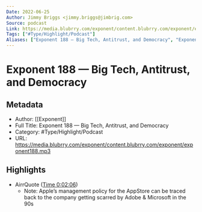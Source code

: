 ```yaml
---
Date: 2022-06-25
Author: Jimmy Briggs <jimmy.briggs@jimbrig.com>
Source: podcast
Link: https://media.blubrry.com/exponent/content.blubrry.com/exponent/exponent188.mp3
Tags: ["#Type/Highlight/Podcast"]
Aliases: ["Exponent 188 — Big Tech, Antitrust, and Democracy", "Exponent 188 — Big Tech, Antitrust, and Democracy"]
---
```

# Exponent 188 — Big Tech, Antitrust, and Democracy

## Metadata
- Author: [[Exponent]]
- Full Title: Exponent 188 — Big Tech, Antitrust, and Democracy
- Category: #Type/Highlight/Podcast
- URL: https://media.blubrry.com/exponent/content.blubrry.com/exponent/exponent188.mp3

## Highlights
- AirrQuote ([Time 0:02:06](https://www.airr.io/quote/5f372560a7c7e09e7d99a8a1))
    - Note: Apple’s management policy for the AppStore can be traced back to the company getting scarred by Adobe & Microsoft in the 90s
